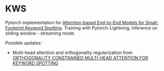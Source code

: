 # KWS
Pytorch implementation for [Attention-based End-to-End Models for Small-Footprint Keyword Spotting](https://arxiv.org/abs/1803.10916).
Training with Pytorch-Lightning, inference on sliding window - streaming mode.

Possible updates:
- Multi-head attention and orthogonality regularization from [ORTHOGONALITY CONSTRAINED MULTI-HEAD ATTENTION
FOR KEYWORD SPOTTING](https://arxiv.org/pdf/1910.04500.pdf)
